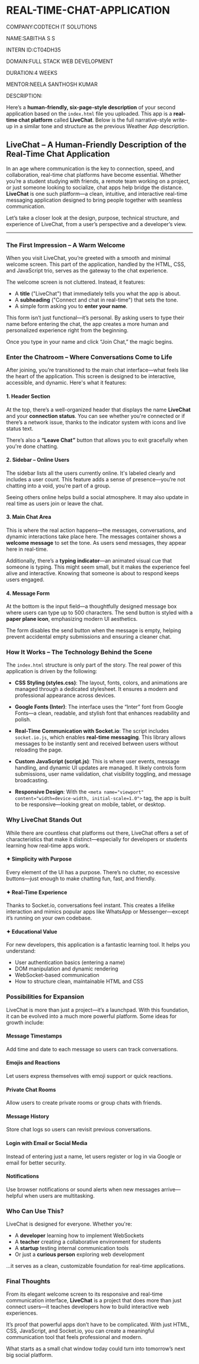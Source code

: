 # REAL-TIME-CHAT-APPLICATION

COMPANY:CODTECH IT SOLUTIONS

NAME:SABITHA S S

INTERN ID:CT04DH35

DOMAIN:FULL STACK WEB DEVELOPMENT

DURATION:4 WEEKS

MENTOR:NEELA SANTHOSH KUMAR

DESCRIPTION:

Here’s a **human-friendly, six-page-style description** of your second application based on the `index.html` file you uploaded. This app is a **real-time chat platform** called **LiveChat**. Below is the full narrative-style write-up in a similar tone and structure as the previous Weather App description.


## LiveChat – A Human-Friendly Description of the Real-Time Chat Application

In an age where communication is the key to connection, speed, and collaboration, real-time chat platforms have become essential. Whether you’re a student studying with friends, a remote team working on a project, or just someone looking to socialize, chat apps help bridge the distance. **LiveChat** is one such platform—a clean, intuitive, and interactive real-time messaging application designed to bring people together with seamless communication.

Let’s take a closer look at the design, purpose, technical structure, and experience of LiveChat, from a user’s perspective and a developer’s view.

---

### The First Impression – A Warm Welcome

When you visit LiveChat, you’re greeted with a smooth and minimal welcome screen. This part of the application, handled by the HTML, CSS, and JavaScript trio, serves as the gateway to the chat experience.

The welcome screen is not cluttered. Instead, it features:

* A **title** ("LiveChat") that immediately tells you what the app is about.
* A **subheading** ("Connect and chat in real-time") that sets the tone.
* A simple form asking you to **enter your name**.

This form isn’t just functional—it’s personal. By asking users to type their name before entering the chat, the app creates a more human and personalized experience right from the beginning.

Once you type in your name and click “Join Chat,” the magic begins.

### Enter the Chatroom – Where Conversations Come to Life

After joining, you’re transitioned to the main chat interface—what feels like the heart of the application. This screen is designed to be interactive, accessible, and dynamic. Here's what it features:

#### 1. **Header Section**

At the top, there’s a well-organized header that displays the name **LiveChat** and your **connection status**. You can see whether you're connected or if there’s a network issue, thanks to the indicator system with icons and live status text.

There’s also a **“Leave Chat”** button that allows you to exit gracefully when you're done chatting.

#### 2. **Sidebar – Online Users**

The sidebar lists all the users currently online. It's labeled clearly and includes a user count. This feature adds a sense of presence—you’re not chatting into a void, you’re part of a group.

Seeing others online helps build a social atmosphere. It may also update in real time as users join or leave the chat.

#### 3. **Main Chat Area**

This is where the real action happens—the messages, conversations, and dynamic interactions take place here. The messages container shows a **welcome message** to set the tone. As users send messages, they appear here in real-time.

Additionally, there’s a **typing indicator**—an animated visual cue that someone is typing. This might seem small, but it makes the experience feel alive and interactive. Knowing that someone is about to respond keeps users engaged.

#### 4. **Message Form**

At the bottom is the input field—a thoughtfully designed message box where users can type up to 500 characters. The send button is styled with a **paper plane icon**, emphasizing modern UI aesthetics.

The form disables the send button when the message is empty, helping prevent accidental empty submissions and ensuring a cleaner chat.

### How It Works – The Technology Behind the Scene

The `index.html` structure is only part of the story. The real power of this application is driven by the following:

* **CSS Styling (styles.css)**: The layout, fonts, colors, and animations are managed through a dedicated stylesheet. It ensures a modern and professional appearance across devices.

* **Google Fonts (Inter)**: The interface uses the “Inter” font from Google Fonts—a clean, readable, and stylish font that enhances readability and polish.

* **Real-Time Communication with Socket.io**: The script includes `socket.io.js`, which enables **real-time messaging**. This library allows messages to be instantly sent and received between users without reloading the page.

* **Custom JavaScript (script.js)**: This is where user events, message handling, and dynamic UI updates are managed. It likely controls form submissions, user name validation, chat visibility toggling, and message broadcasting.

* **Responsive Design**: With the `<meta name="viewport" content="width=device-width, initial-scale=1.0">` tag, the app is built to be responsive—looking great on mobile, tablet, or desktop.

### Why LiveChat Stands Out

While there are countless chat platforms out there, LiveChat offers a set of characteristics that make it distinct—especially for developers or students learning how real-time apps work.

#### ✦ Simplicity with Purpose

Every element of the UI has a purpose. There’s no clutter, no excessive buttons—just enough to make chatting fun, fast, and friendly.

#### ✦ Real-Time Experience

Thanks to Socket.io, conversations feel instant. This creates a lifelike interaction and mimics popular apps like WhatsApp or Messenger—except it’s running on your own codebase.

#### ✦ Educational Value

For new developers, this application is a fantastic learning tool. It helps you understand:

* User authentication basics (entering a name)
* DOM manipulation and dynamic rendering
* WebSocket-based communication
* How to structure clean, maintainable HTML and CSS

### Possibilities for Expansion

LiveChat is more than just a project—it’s a launchpad. With this foundation, it can be evolved into a much more powerful platform. Some ideas for growth include:

####  Message Timestamps

Add time and date to each message so users can track conversations.

####  Emojis and Reactions

Let users express themselves with emoji support or quick reactions.

####  Private Chat Rooms

Allow users to create private rooms or group chats with friends.

#### Message History

Store chat logs so users can revisit previous conversations.

####  Login with Email or Social Media

Instead of entering just a name, let users register or log in via Google or email for better security.

####  Notifications

Use browser notifications or sound alerts when new messages arrive—helpful when users are multitasking.

### Who Can Use This?

LiveChat is designed for everyone. Whether you're:

* A **developer** learning how to implement WebSockets
* A **teacher** creating a collaborative environment for students
* A **startup** testing internal communication tools
* Or just a **curious person** exploring web development

…it serves as a clean, customizable foundation for real-time applications.

### Final Thoughts

From its elegant welcome screen to its responsive and real-time communication interface, **LiveChat** is a project that does more than just connect users—it teaches developers how to build interactive web experiences.

It’s proof that powerful apps don’t have to be complicated. With just HTML, CSS, JavaScript, and Socket.io, you can create a meaningful communication tool that feels professional and modern.

What starts as a small chat window today could turn into tomorrow’s next big social platform.


